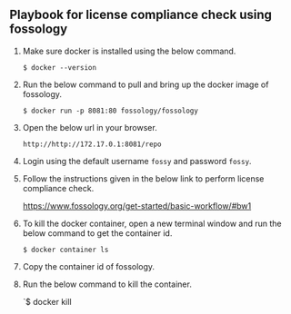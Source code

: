 ## Playbook for license compliance check using fossology

1. Make sure docker is installed using the below command.

    `$ docker --version`
    
2. Run the below command to pull and bring up the docker image of fossology.

    `$ docker run -p 8081:80 fossology/fossology`

3. Open the below url in your browser.

    `http://http://172.17.0.1:8081/repo`

4. Login using the default username `fossy` and password `fossy`.

5. Follow the instructions given in the below link to perform license compliance check.

    https://www.fossology.org/get-started/basic-workflow/#bw1

6. To kill the docker container, open a new terminal window and run the below command to get the container id.

    `$ docker container ls`

7. Copy the container id of fossology.

8. Run the below command to kill the container.

    `$ docker kill <container id>